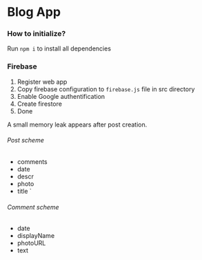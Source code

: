 # Blog App

### How to initialize?

Run `npm i` to install all dependencies

### Firebase

1. Register web app
2. Copy firebase configuration to `firebase.js` file in src directory
2. Enable Google authentification
3. Create firestore
4. Done

A small memory leak appears after post creation.

###### Post scheme
 - comments
 - date
 - descr
 - photo
 - title
`

###### Comment scheme
 - date
 - displayName
 - photoURL
 - text
